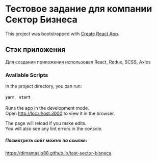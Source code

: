 # Тестовое задание для компании Сектор Бизнеса

This project was bootstrapped with [Create React App](https://github.com/facebook/create-react-app).
## Стэк приложения
Для создания приложения использовал  React, Redux, SCSS, Axios
### Available Scripts

In the project directory, you can run:

#### `yarn  start`

Runs the app in the development mode.\
Open [http://localhost:3000](http://localhost:3000) to view it in the browser.

The page will reload if you make edits.\
You will also see any lint errors in the console.

##### Посмотреть сайт можно по ссылке: 
https://dimamaslo88.github.io/test-sector-bisneca


